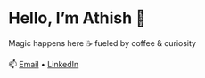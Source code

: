 # Hello, I’m Athish 👾

Magic happens here ☕ fueled by coffee & curiosity  







📫 [Email](mailto:tathish@hotmail.co.uk) • [LinkedIn](https://www.linkedin.com/in/athish-thayalan-1182b81b7/)
